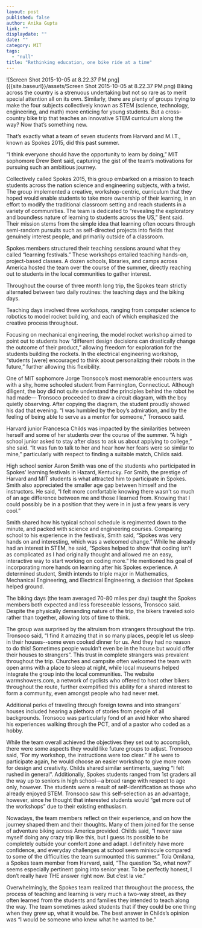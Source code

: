 ```yaml
---
layout: post
published: false
author: Anika Gupta
link: ""
displaydate: ""
date: ""
category: MIT
tags: 
  - "null"
title: "Rethinking education, one bike ride at a time"
---
```


![Screen Shot 2015-10-05 at 8.22.37 PM.png]({{site.baseurl}}/assets/Screen Shot 2015-10-05 at 8.22.37 PM.png)
Biking across the country is a strenuous undertaking but not so rare as to merit special attention all on its own. Similarly, there are plenty of groups trying to make the four subjects collectively known as STEM (science, technology, engineering, and math) more enticing for young students. But a cross-country bike trip that teaches an innovative STEM curriculum along the way? Now that’s something new. 

That’s exactly what a team of seven students from Harvard and M.I.T., known as Spokes 2015, did this past summer.

“I think everyone should have the opportunity to learn by doing,” MIT sophomore Drew Bent said, capturing the gist of the team’s motivations for pursuing such an ambitious journey.

Collectively called Spokes 2015, this group embarked on a mission to teach students across the nation science and engineering subjects, with a twist. The group implemented a creative, workshop-centric, curriculum that they hoped would enable students to take more ownership of their learning, in an effort to modify the traditional classroom setting and reach students in a variety of communities. The team is dedicated to “revealing the exploratory and boundless nature of learning to students across the US,” Bent said. Their mission stems from the simple idea that learning often occurs through semi-random pursuits such as self-directed projects into fields that genuinely interest people, and primarily outside of a classroom.

Spokes members structured their teaching sessions around what they called “learning festivals.” These workshops entailed teaching hands-on, project-based classes. A dozen schools, libraries, and camps across America hosted the team over the course of the summer, directly reaching out to students in the local communities to gather interest. 

Throughout the course of three month long trip, the Spokes team strictly alternated between two daily routines: the teaching days and the biking days.

Teaching days involved three workshops, ranging from computer science to robotics to model rocket building, and each of which emphasized the creative process throughout.

Focusing on mechanical engineering, the model rocket workshop aimed to point out to students how “different design decisions can drastically change the outcome of their product,” allowing freedom for exploration for the students building the rockets. In the electrical engineering workshop, “students [were] encouraged to think about personalizing their robots in the future,” further allowing this flexibility.

One of MIT sophomore Jorge Tronsoco’s most memorable encounters was with a shy, home schooled student from Farmington, Connecticut. Although diligent, the boy did not quite understand the principles behind the robot he had made— Tronsoco proceeded to draw a circuit diagram, with the boy quietly observing. After copying the diagram, the student proudly showed his dad that evening. “I was humbled by the boy’s admiration, and by the feeling of being able to serve as a mentor for someone,” Tronsoco said.

Harvard junior Francesca Childs was impacted by the similarities between herself and some of her students over the course of the summer. “A high school junior asked to stay after class to ask us about applying to college,” she said. “It was fun to talk to her and hear how her fears were so similar to mine,” particularly with respect to finding a suitable match, Childs said.

High school senior Aaron Smith was one of the students who participated in Spokes’ learning festivals in Hazard, Kentucky. For Smith, the prestige of Harvard and MIT students is what attracted him to participate in Spokes. Smith also appreciated the smaller age gap between himself and the instructors. He said, “I felt more comfortable knowing there wasn't so much of an age difference between me and those I learned from. Knowing that I could possibly be in a position that they were in in just a few years is very cool.”

Smith shared how his typical school schedule is regimented down to the minute, and packed with science and engineering courses. Comparing school to his experience in the festivals, Smith said, “Spokes was very hands on and interesting, which was a welcomed change.” While he already had an interest in STEM, he said, “Spokes helped to show that coding isn't as complicated as I had originally thought and allowed me an easy, interactive way to start working on coding more.” He mentioned his goal of incorporating more hands on learning after his Spokes experience. A determined student, Smith intends to triple major in Mathematics, Mechanical Engineering, and Electrical Engineering, a decision that Spokes helped ground.

The biking days (the team averaged 70-80 miles per day) taught the Spokes members both expected and less foreseeable lessons, Tronsoco said. Despite the physically demanding nature of the trip, the bikers traveled solo rather than together, allowing lots of time to think.

The group was surprised by the altruism from strangers throughout the trip. Tronsoco said, “I find it amazing that in so many places, people let us sleep in their houses--some even cooked dinner for us. And they had no reason to do this! Sometimes people wouldn’t even be in the house but would offer their houses to strangers”. This trust in complete strangers was prevalent throughout the trip. Churches and campsite often welcomed the team with open arms with a place to sleep at night, while local museums helped integrate the group into the local communities. The website warmshowers.com, a network of cyclists who offered to host other bikers throughout the route, further exemplified this ability for a shared interest to form a community, even amongst people who had never met.

Additional perks of traveling through foreign towns and into strangers’ houses included hearing a plethora of stories from people of all backgrounds. Tronsoco was particularly fond of an avid hiker who shared his experiences walking through the PCT, and of a pastor who coded as a hobby.

While the team overall achieved the objectives they set out to accomplish, there were some aspects they would like future groups to adjust. Tronsoco said, “For my workshop, the instructions were too clear.” If he were to participate again, he would choose an easier workshop to give more room for design and creativity. Childs shared similar sentiments, saying “I felt rushed in general”. Additionally, Spokes students ranged from 1st graders all the way up to seniors in high school—a broad range with respect to age only, however. The students were a result of self-identification as those who already enjoyed STEM. Tronsoco saw this self-selection as an advantage, however, since he thought that interested students would “get more out of the workshops” due to their existing enthusiasm.

Nowadays, the team members reflect on their experience, and on how the journey shaped them and their thoughts. Many of them joined for the sense of adventure biking across America provided. Childs said, “I never saw myself doing any crazy trip like this, but I guess its possible to be completely outside your comfort zone and adapt. I definitely have more confidence, and everyday challenges at school seem miniscule compared to some of the difficulties the team surmounted this summer.” Tola Omilana, a Spokes team member from Harvard, said, “The question ‘So, what now?’ seems especially pertinent going into senior year. To be perfectly honest, I don’t really have THE answer right now. But c’est la vie.” 

Overwhelmingly, the Spokes team realized that throughout the process, the process of teaching and learning is very much a two-way street, as they often learned from the students and families they intended to teach along the way. The team sometimes asked students that if they could be one thing when they grew up, what it would be. The best answer in Childs’s opinion was “I would be someone who knew what he wanted to be.”